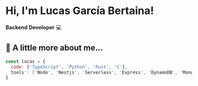 # Hi, I'm Lucas García Bertaina!

**Backend Developer** :computer:

## :bust_in_silhouette: A little more about me...
```javascript
const lucas = {
  code: ['TypeScript', 'Python', 'Rust', 'C'],
  tools': ['Node', 'Nestjs', 'Serverless', 'Express', 'DynamoDB', 'MongoDB', 'PostgreSQL'],
}
```
